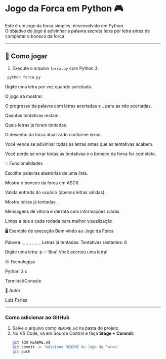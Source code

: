 # Jogo da Forca em Python 🎮

Este é um jogo da forca simples, desenvolvido em Python.  
O objetivo do jogo é adivinhar a palavra secreta letra por letra antes de completar o boneco da forca.

---

## 📝 Como jogar

1. Execute o arquivo `forca.py` com Python 3:

  ```bash
   python forca.py
   ```


Digite uma letra por vez quando solicitado.

O jogo irá mostrar:

O progresso da palavra com letras acertadas e _ para as não acertadas.

Quantas tentativas restam.

Quais letras já foram tentadas.

O desenho da forca atualizado conforme erros.

Você vence se adivinhar todas as letras antes que as tentativas acabem.

Você perde se errar todas as tentativas e o boneco da forca for completo.

💡 Funcionalidades

Escolhe palavras aleatórias de uma lista.

Mostra o boneco da forca em ASCII.

Valida entrada do usuário (apenas letras válidas).

Mostra letras já tentadas.

Mensagens de vitória e derrota com informações claras.

Limpa a tela a cada rodada para melhor visualização.

🖥️ Exemplo de execução
Bem vindo ao Jogo da Forca

Palavra: _ _ _ _ _ _
Letras já tentadas: 
Tentativas restantes: 6

Digite uma letra: p
✅ Boa! Você acertou uma letra!

⚙️ Tecnologias

Python 3.x

Terminal/Console

📌 Autor

Luiz Farias


---

### **Como adicionar ao GitHub**

1. Salve o arquivo como `README.md` na pasta do projeto.
2. No VS Code, vá em Source Control e faça **Stage + Commit**:
   ```bash
   git add README.md
   git commit -m "Adiciona README do Jogo da Forca"
   git push
